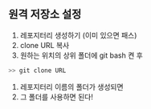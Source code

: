 ## 원격 저장소 설정

1. 레포지터리 생성하기 (이미 있으면 패스)
2. clone URL 복사 
3. 원하는 위치의 상위 폴더에 git bash 켠 후 

```bash
>> git clone URL
```

1. 레포지터리 이름의 폴더가 생성되면
2. 그 폴더를 사용하면 된다!